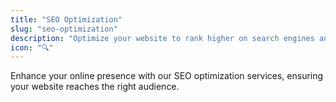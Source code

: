 ```yaml
---
title: "SEO Optimization"
slug: "seo-optimization"
description: "Optimize your website to rank higher on search engines and attract more visitors."
icon: "🔍"
---
```


Enhance your online presence with our SEO optimization services, ensuring your website reaches the right audience.
